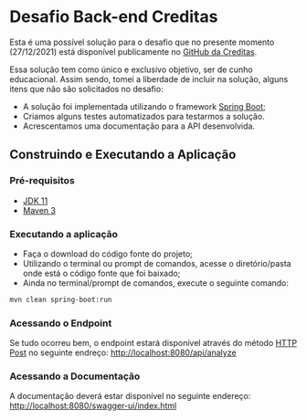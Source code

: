 # Desafio Back-end Creditas

Esta é uma possível solução para o desafio que no presente momento (27/12/2021) está disponível publicamente no 
[GitHub da Creditas](https://github.com/Creditas/challenge/tree/master/backend/code-challenges).

Essa solução tem como único e exclusivo objetivo, ser de cunho educacional. Assim sendo, tomei a liberdade de 
incluir na solução, alguns itens que não são solicitados no desafio:

- A solução foi implementada utilizando o framework [Spring Boot](https://spring.io/projects/spring-boot);
- Criamos alguns testes automatizados para testarmos a solução.
- Acrescentamos uma documentação para a API desenvolvida.

## Construindo e Executando a Aplicação
### Pré-requisitos
- [JDK 11](https://www.oracle.com/java/technologies/downloads/#java11)
- [Maven 3](https://maven.apache.org/download.cgi)

### Executando a aplicação 
- Faça o download do código fonte do projeto;
- Utilizando o terminal ou prompt de comandos, acesse o diretório/pasta onde está o código fonte que foi baixado;
- Ainda no terminal/prompt de comandos, execute o seguinte comando:
```sh
mvn clean spring-boot:run
```

### Acessando o Endpoint
Se tudo ocorreu bem, o endpoint estará disponível através do método [HTTP Post](https://developer.mozilla.org/pt-BR/docs/Web/HTTP/Methods) no seguinte endreço: [http://localhost:8080/api/analyze](http://localhost:8080/api/analyze)

### Acessando a Documentação
A documentação deverá estar disponível no seguinte endereço: [http://localhost:8080/swagger-ui/index.html](http://localhost:8080/swagger-ui/index.html) 
